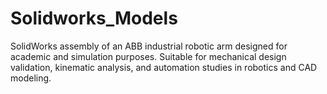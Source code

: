 # Solidworks_Models
SolidWorks assembly of an ABB industrial robotic arm designed for academic and simulation purposes. Suitable for mechanical design validation, kinematic analysis, and automation studies in robotics and CAD modeling.
